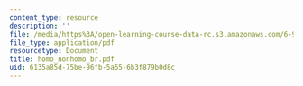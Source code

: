```yaml
---
content_type: resource
description: ''
file: /media/https%3A/open-learning-course-data-rc.s3.amazonaws.com/6-974-fundamentals-of-photonics-quantum-electronics-spring-2006/6135a85d75be96fb5a556b3f879b0d8c_homo_nonhomo_br.pdf
file_type: application/pdf
resourcetype: Document
title: homo_nonhomo_br.pdf
uid: 6135a85d-75be-96fb-5a55-6b3f879b0d8c
---
```

